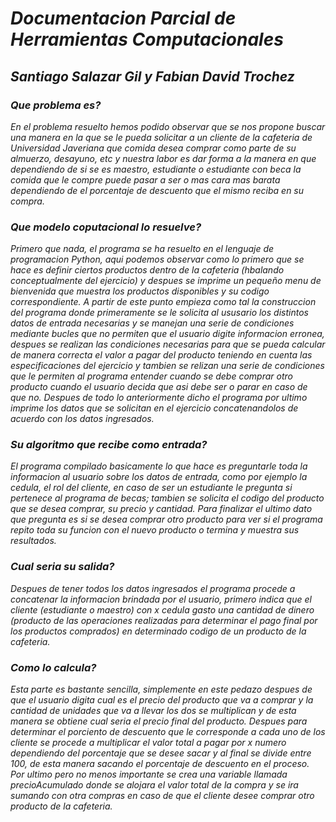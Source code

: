 # ***Documentacion Parcial de Herramientas Computacionales***
## ***Santiago Salazar Gil y Fabian David Trochez***
### ***Que problema es?***
*En el problema resuelto hemos podido observar que se nos propone buscar una manera en la que se le pueda solicitar a un cliente de la cafeteria de Universidad Javeriana
que comida desea comprar como parte de su almuerzo, desayuno, etc y nuestra labor es dar forma a la manera en que dependiendo de si se es maestro, estudiante o estudiante con beca la comida que le compre puede pasar a ser o mas cara  mas barata dependiendo de el porcentaje de descuento que el mismo reciba en su compra.*
### ***Que modelo coputacional lo resuelve?***
*Primero que nada, el programa se ha resuelto en el lenguaje de programacion Python, aqui podemos observar como lo primero que se hace es definir ciertos productos dentro de la cafeteria (hbalando conceptualmente del ejercicio) y despues se imprime un pequeño menu de bienvenida que muestra los productos disponibles y su codigo correspondiente. A partir de este punto empieza como tal la construccion del programa donde primeramente se le solicita al ususario los distintos datos de entrada necesarias y se manejan una serie de condiciones mediante bucles que no permiten que el usuario digite informacion erronea, despues se realizan las condiciones necesarias para que se pueda calcular de manera correcta el valor a pagar del producto teniendo en cuenta las especificaciones del ejercicio y tambien se relizan una serie de condiciones que le permiten al programa entender cuando se debe comprar otro producto cuando el usuario decida que asi debe ser o parar en caso de que no.
Despues de todo lo anteriormente dicho el programa por ultimo imprime los datos que se solicitan en el ejercicio concatenandolos de acuerdo con los datos ingresados.*
### ***Su algoritmo que recibe como entrada?***
*El programa compilado basicamente lo que hace es preguntarle toda la informacion al usuario sobre los datos de entrada, como por ejemplo la cedula, el rol del cliente,  en caso de ser un estudiante le pregunta si pertenece al programa de becas; tambien se solicita el codigo del producto que se desea comprar, su precio y cantidad.
Para finalizar el ultimo dato que pregunta es si se desea comprar otro producto para ver si el programa repito toda su funcion con el nuevo producto o termina y muestra sus resultados.*
### ***Cual seria su salida?***
*Despues de tener todos los datos ingresados el programa procede a concatenar la informacion brindada por el usuario, primero indica que el cliente (estudiante o maestro) con x cedula gasto una cantidad de dinero (producto de las operaciones realizadas para determinar el pago final por los productos comprados) en determinado codigo de un producto de la cafeteria.*
### ***Como lo calcula?***
*Esta parte es bastante sencilla, simplemente en este pedazo despues de que el usuario digita cual es el precio del producto que va a comprar y la cantidad de unidades que va a llevar los dos se multiplican y de esta manera se obtiene cual seria el precio final del producto. Despues para determinar el porciento de descuento que le corresponde a cada uno de los cliente se procede a multiplicar el valor total a pagar por x numero dependiendo del porcentaje que se desee sacar y al final se divide entre 100, de esta manera sacando el porcentaje de descuento en el proceso. Por ultimo pero no menos importante se crea una variable llamada precioAcumulado donde se alojara el valor total de la compra y se ira sumando con otra compras en caso de que el cliente desee comprar otro producto de la cafeteria.*
